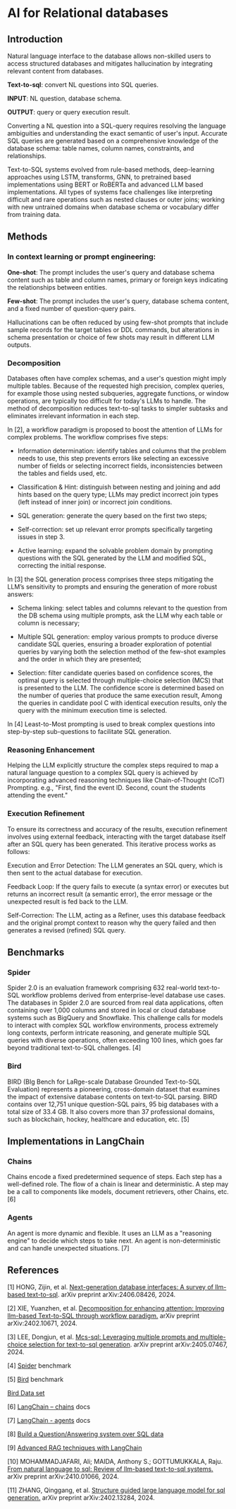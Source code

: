 # AI for Relational databases 

## Introduction 

Natural language interface to the database allows non-skilled users to access structured databases and mitigates hallucination by integrating relevant content from databases. 

**Text-to-sql**: convert NL questions into SQL queries. 

**INPUT**: NL question, database schema. 

**OUTPUT**: query or query execution result. 

Converting a NL question into a SQL-query requires resolving the language ambiguities and understanding the exact semantic of user's input. Accurate SQL queries are generated based on a comprehensive knowledge of the database schema: table names, column names, constraints, and relationships. 

Text-to-SQL systems evolved from rule-based methods, deep-learning approaches using LSTM, transforms, GNN, to pretrained based implementations using BERT or RoBERTa  and  advanced LLM based implementations. All types of systems face challenges like interpreting difficult and rare operations such as nested clauses or outer joins; working with new untrained domains when database schema or vocabulary differ from training data.  

## Methods 

### In context learning or prompt engineering:  

**One-shot**: The prompt includes the user's query and database schema content such as table and column names, primary or foreign keys indicating the relationships between entities.    

**Few-shot**: The prompt includes the user's query, database schema content, and a fixed number of question-query pairs. 

Hallucinations can be often reduced by using few-shot prompts that include sample records for the target tables or DDL commands, but alterations in schema presentation or choice of few shots may result in different LLM outputs.   

### Decomposition 

Databases often have complex schemas, and a user's question might imply multiple tables. Because of the requested high precision, complex queries, for example those using nested subqueries, aggregate functions, or window operations, are typically too difficult for today's LLMs to handle. The method of decomposition reduces text-to-sql tasks to simpler subtasks and eliminates irrelevant information in each step.  

In [2], a workflow paradigm is proposed to boost the attention of LLMs for complex problems. The workflow comprises five steps: 

- Information determination: identify tables and columns that the problem needs to use, this step prevents errors like selecting an excessive number of fields or selecting incorrect fields, inconsistencies between the tables and fields used, etc. 

- Classification & Hint: distinguish between nesting and joining and add hints based on the query type; LLMs may predict incorrect join types (left instead of inner join) or incorrect join conditions. 

- SQL generation: generate the query based on the first two steps; 

- Self-correction: set up relevant error prompts specifically targeting issues in step 3. 

- Active learning: expand the solvable problem domain by prompting questions with the SQL generated by the LLM and modified SQL, correcting the initial response. 

In [3] the SQL generation process comprises three steps mitigating the LLM’s sensitivity to prompts and ensuring the generation of more robust answers:  

- Schema linking: select tables and columns relevant to the question from the DB schema using multiple prompts, ask the LLM why each table or column is necessary; 

- Multiple SQL generation: employ various prompts to produce diverse candidate SQL queries, ensuring a broader exploration of potential queries by varying both the selection method of the few-shot examples and the order in which they are presented; 

- Selection: filter candidate queries based on confidence scores, the optimal query is selected through multiple-choice selection (MCS) that is presented to the LLM. The confidence score is determined based on the number of queries that produce the same execution result, Among the queries in candidate pool C with identical execution results, only the query with the minimum execution time is selected. 

In [4] Least-to-Most prompting is used to break complex questions into step-by-step sub-questions to facilitate SQL generation. 

### Reasoning Enhancement 

Helping the LLM explicitly structure the complex steps required to map a natural language question to a complex SQL query is achieved by incorporating advanced reasoning techniques like Chain-of-Thought (CoT) Prompting. e.g., "First, find the event ID. Second, count the students attending the event." 

### Execution Refinement 

To ensure its correctness and accuracy of the results, execution refinement involves using external feedback, interacting with the target database itself after an SQL query has been generated. This iterative process works as follows: 

Execution and Error Detection: The LLM generates an SQL query, which is then sent to the actual database for execution. 

Feedback Loop: If the query fails to execute (a syntax error) or executes but returns an incorrect result (a semantic error), the error message or the unexpected result is fed back to the LLM. 

Self-Correction: The LLM, acting as a Refiner, uses this database feedback and the original prompt context to reason why the query failed and then generates a revised (refined) SQL query. 

## Benchmarks 

### Spider 

Spider 2.0 is an evaluation framework comprising 632 real-world text-to-SQL workflow problems derived from enterprise-level database use cases. The databases in Spider 2.0 are sourced from real data applications, often containing over 1,000 columns and stored in local or cloud database systems such as BigQuery and Snowflake. This challenge calls for models to interact with complex SQL workflow environments, process extremely long contexts, perform intricate reasoning, and generate multiple SQL queries with diverse operations, often exceeding 100 lines, which goes far beyond traditional text-to-SQL challenges. [4] 

### Bird  

BIRD (BIg Bench for LaRge-scale Database Grounded Text-to-SQL Evaluation) represents a pioneering, cross-domain dataset that examines the impact of extensive database contents on text-to-SQL parsing. BIRD contains over 12,751 unique question-SQL pairs, 95 big databases with a total size of 33.4 GB. It also covers more than 37 professional domains, such as blockchain, hockey, healthcare and education, etc. [5] 

## Implementations in LangChain 

### Chains 

Chains encode a fixed predetermined sequence of steps. Each step has a well-defined role. The flow of a chain is linear and deterministic. A step may be a call to components like models, document retrievers, other Chains, etc.[6] 

### Agents 

An agent is more dynamic and flexible. It uses an LLM as a "reasoning engine" to decide which steps to take next. An agent is non-deterministic and can handle unexpected situations. [7] 


## References 

[1] HONG, Zijin, et al. [Next-generation database interfaces: A survey of llm-based text-to-sql](https://arxiv.org/pdf/2406.08426? ). arXiv preprint arXiv:2406.08426, 2024.  



[2] XIE, Yuanzhen, et al. [Decomposition for enhancing attention: Improving llm-based Text-to-SQL through workflow paradigm.](https://arxiv.org/pdf/2402.10671 ) arXiv preprint arXiv:2402.10671, 2024. 


[3] LEE, Dongjun, et al. [Mcs-sql: Leveraging multiple prompts and multiple-choice selection for text-to-sql generation](https://arxiv.org/pdf/2405.07467). arXiv preprint arXiv:2405.07467, 2024.
 

[4] [Spider](https://spider2-sql.github.io/) benchmark

[5] [Bird](https://bird-bench.github.io/) benchmark  

[Bird Data set](https://github.com/ContextualAI/bird-sql/blob/main/src/prep_data.py) 

[6] [LangChain – chains](https://python.langchain.com/api_reference/langchain/chains.html) docs

[7] [LangChain - agents](https://python.langchain.com/docs/tutorials/agents/) docs

[8] [Build a Question/Answering system over SQL data](https://python.langchain.com/docs/tutorials/sql_qa/) 

[9] [Advanced RAG techniques with LangChain](https://medium.com/@roberto.g.infante/advanced-rag-techniques-with-langchain-part-8-5c0832da2329) 

[10] MOHAMMADJAFARI, Ali; MAIDA, Anthony S.; GOTTUMUKKALA, Raju. [From natural language to sql: Review of llm-based text-to-sql systems.](https://arxiv.org/pdf/2410.01066 ) arXiv preprint arXiv:2410.01066, 2024. 

[11] ZHANG, Qinggang, et al. [Structure guided large language model for sql generation.](https://arxiv.org/pdf/2402.13284) arXiv preprint arXiv:2402.13284, 2024. 

